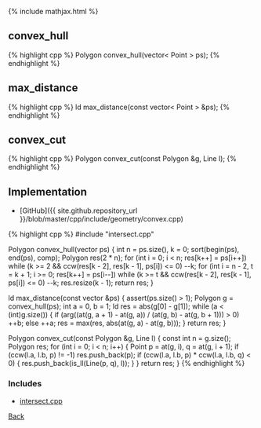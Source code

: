 {% include mathjax.html %}

## convex_hull

{% highlight cpp %}
Polygon convex_hull(vector< Point > ps);
{% endhighlight %}

## max_distance

{% highlight cpp %}
ld max_distance(const vector< Point > &ps);
{% endhighlight %}

## convex_cut

{% highlight cpp %}
Polygon convex_cut(const Polygon &g, Line l);
{% endhighlight %}

## Implementation

- [GitHub]({{ site.github.repository_url }}/blob/master/cpp/include/geometry/convex.cpp)

{% highlight cpp %}
#include "intersect.cpp"

Polygon convex_hull(vector<Point> ps) {
  int n = ps.size(), k = 0;
  sort(begin(ps), end(ps), comp);
  Polygon res(2 * n);
  for (int i = 0; i < n; res[k++] = ps[i++])
    while (k >= 2 && ccw(res[k - 2], res[k - 1], ps[i]) <= 0)
      --k;
  for (int i = n - 2, t = k + 1; i >= 0; res[k++] = ps[i--])
    while (k >= t && ccw(res[k - 2], res[k - 1], ps[i]) <= 0)
      --k;
  res.resize(k - 1);
  return res;
}

ld max_distance(const vector<Point> &ps) {
  assert(ps.size() > 1);
  Polygon g = convex_hull(ps);
  int a = 0, b = 1;
  ld res = abs(g[0] - g[1]);
  while (a < (int)g.size()) {
    if (arg((at(g, a + 1) - at(g, a)) / (at(g, b) - at(g, b + 1))) > 0)
      ++b;
    else
      ++a;
    res = max(res, abs(at(g, a) - at(g, b)));
  }
  return res;
}

Polygon convex_cut(const Polygon &g, Line l) {
  const int n = g.size();
  Polygon res;
  for (int i = 0; i < n; i++) {
    Point p = at(g, i), q = at(g, i + 1);
    if (ccw(l.a, l.b, p) != -1)
      res.push_back(p);
    if (ccw(l.a, l.b, p) * ccw(l.a, l.b, q) < 0) {
      res.push_back(is_ll(Line(p, q), l));
    }
  }
  return res;
}
{% endhighlight %}

### Includes

- [intersect.cpp](intersect)

[Back](../..)
